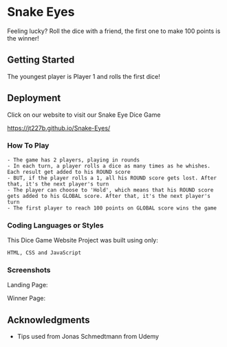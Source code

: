 # Snake Eyes
Feeling lucky? Roll the dice with a friend, the first one to make 100 points is the winner!

## Getting Started

The youngest player is Player 1 and rolls the first dice!

## Deployment

Click on our website to visit our Snake Eye Dice Game

https://jt227b.github.io/Snake-Eyes/

### How To Play

```
- The game has 2 players, playing in rounds
- In each turn, a player rolls a dice as many times as he whishes. Each result get added to his ROUND score
- BUT, if the player rolls a 1, all his ROUND score gets lost. After that, it's the next player's turn
- The player can choose to 'Hold', which means that his ROUND score gets added to his GLOBAL score. After that, it's the next player's turn
- The first player to reach 100 points on GLOBAL score wins the game

```

### Coding Languages or Styles

This Dice Game Website Project was built using only:

```
HTML, CSS and JavaScript
```

### Screenshots


Landing Page:




Winner Page:





## Acknowledgments

* Tips used from Jonas Schmedtmann from Udemy